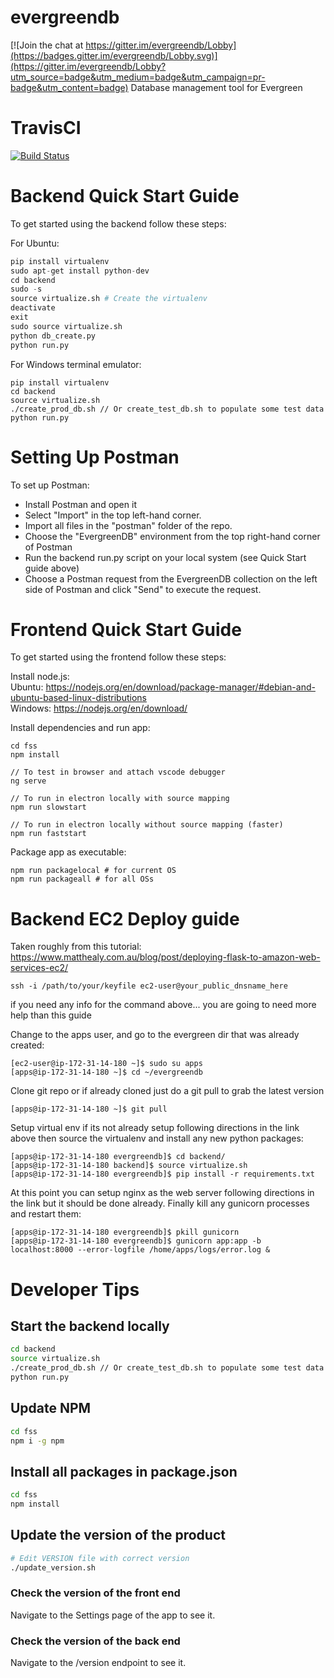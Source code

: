 # evergreendb

[![Join the chat at https://gitter.im/evergreendb/Lobby](https://badges.gitter.im/evergreendb/Lobby.svg)](https://gitter.im/evergreendb/Lobby?utm_source=badge&utm_medium=badge&utm_campaign=pr-badge&utm_content=badge)
Database management tool for Evergreen

# TravisCI

[![Build Status](https://travis-ci.org/mrmarkwell/evergreendb.svg?branch=develop)](https://travis-ci.org/mrmarkwell/evergreendb)

# Backend Quick Start Guide

To get started using the backend follow these steps:

For Ubuntu:
```python
pip install virtualenv
sudo apt-get install python-dev
cd backend
sudo -s
source virtualize.sh # Create the virtualenv
deactivate
exit
sudo source virtualize.sh
python db_create.py
python run.py
```

For Windows terminal emulator:
```
pip install virtualenv
cd backend
source virtualize.sh
./create_prod_db.sh // Or create_test_db.sh to populate some test data
python run.py
```

# Setting Up Postman

To set up Postman:
- Install Postman and open it
- Select "Import" in the top left-hand corner.
- Import all files in the "postman" folder of the repo.
- Choose the "EvergreenDB" environment from the top right-hand corner of Postman
- Run the backend run.py script on your local system (see Quick Start guide above)
- Choose a Postman request from the EvergreenDB collection on the left side of Postman and click "Send" to execute the request.

# Frontend Quick Start Guide

To get started using the frontend follow these steps:

Install node.js:  
Ubuntu: https://nodejs.org/en/download/package-manager/#debian-and-ubuntu-based-linux-distributions  
Windows: https://nodejs.org/en/download/

Install dependencies and run app:  
```
cd fss 
npm install

// To test in browser and attach vscode debugger
ng serve

// To run in electron locally with source mapping
npm run slowstart

// To run in electron locally without source mapping (faster)
npm run faststart

```

Package app as executable:
```
npm run packagelocal # for current OS
npm run packageall # for all OSs
```

# Backend EC2 Deploy guide

Taken roughly from this tutorial: https://www.matthealy.com.au/blog/post/deploying-flask-to-amazon-web-services-ec2/

```
ssh -i /path/to/your/keyfile ec2-user@your_public_dnsname_here
```
if you need any info for the command above... you are going to need more help than this guide

Change to the apps user, and go to the evergreen dir that was already created:
```
[ec2-user@ip-172-31-14-180 ~]$ sudo su apps
[apps@ip-172-31-14-180 ~]$ cd ~/evergreendb
```
Clone git repo or if already cloned just do a git pull to grab the latest version
```
[apps@ip-172-31-14-180 ~]$ git pull
```
Setup virtual env if its not already setup following directions in the link above then source the virtualenv and install any new python packages:
```
[apps@ip-172-31-14-180 evergreendb]$ cd backend/
[apps@ip-172-31-14-180 backend]$ source virtualize.sh
[apps@ip-172-31-14-180 evergreendb]$ pip install -r requirements.txt
```
At this point you can setup nginx as the web server following directions in the link but it should be done already.
Finally kill any gunicorn processes and restart them:
```
[apps@ip-172-31-14-180 evergreendb]$ pkill gunicorn
[apps@ip-172-31-14-180 evergreendb]$ gunicorn app:app -b localhost:8000 --error-logfile /home/apps/logs/error.log &
```

# Developer Tips

## Start the backend locally

```bash
cd backend
source virtualize.sh
./create_prod_db.sh // Or create_test_db.sh to populate some test data
python run.py
```

## Update NPM

```bash
cd fss
npm i -g npm
```

## Install all packages in package.json

```bash
cd fss
npm install
```

## Update the version of the product

```bash
# Edit VERSION file with correct version
./update_version.sh
```

### Check the version of the front end

Navigate to the Settings page of the app to see it.

### Check the version of the back end

Navigate to the /version endpoint to see it.

